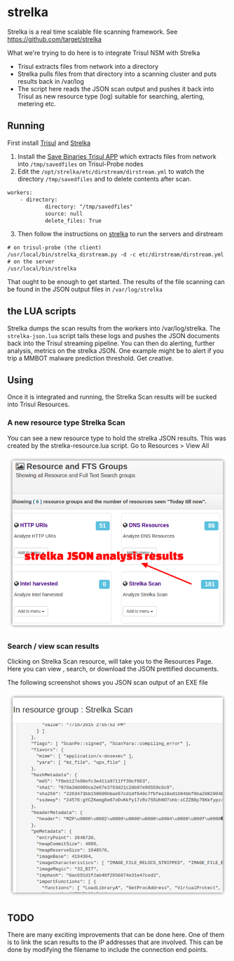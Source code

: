 strelka
========

Strelka is a real time scalable file scanning framework. See  https://github.com/target/strelka

What we're trying to do here is to integrate Trisul NSM with Strelka 
  * Trisul extracts files from network into a directory
  * Strelka pulls files from that directory into a scanning cluster and puts results back in /var/log
  * The script here reads the JSON scan output and pushes it back into Trisul as new resource type (log) suitable for searching, alerting, metering etc.

## Running

First install [Trisul](https://www.trisul.org)   and [Strelka](https://github.com/target/strelka) 

  1. Install the [Save Binaries Trisul APP](https://github.com/trisulnsm/apps/tree/master/analyzers/save_binaries)  which extracts files from network into `/tmp/savedfiles` on Trisul-Probe nodes
  2. Edit  the `/opt/strelka/etc/dirstream/dirstream.yml` to watch the directory `/tmp/savedfiles` and to delete contents after scan. 
  ````
  workers:
      - directory:
	          directory: "/tmp/savedfiles"
			  source: null
			  delete_files: True

  ````
  3. Then follow the instructions on [strelka](https://github.com/target/strelka) to run the servers and dirstream
  ````
  # on trisul-probe (the client)
  /usr/local/bin/strelka_dirstream.py -d -c etc/dirstream/dirstream.yml
  # on the server
  /usr/local/bin/strelka
  ````
That ought to be enough to get started.  The results of the file scanning can be found in the JSON output files in `/var/log/strelka`


## the LUA scripts

Strelka dumps the scan results from the workers into /var/log/strelka.  The `strelka-json.lua` script tails these logs and pushes the JSON documents back into the Trisul streaming pipeline. You can then do alerting, further analysis, metrics on the strelka JSON. One example might be to alert if you trip a MMBOT malware prediction threshold. Get creative. 


## Using 

Once it is integrated and running, the Strelka Scan results will be sucked into Trisul Resources.  

### A new resource type Strelka Scan  

You can see a new resource type to hold the strelka JSON results.  This was created by the strelka-resource.lua script. Go to Resources > View All 

![Find a new resource type called Strelka Scan](strelka1.png)


### Search / view scan results 

Clicking on Strelka Scan resource, will take you to the Resources Page. Here you can view , search, or download  the JSON prettified documents.

The following screenshot shows you JSON scan output of an EXE file

![Sample scan results](strelka2.png)



## TODO

There are many exciting improvements that can be done here. One of them is to link the scan results to the IP addresses that are involved. This can be done by modifying the filename to include the connection end points.  






